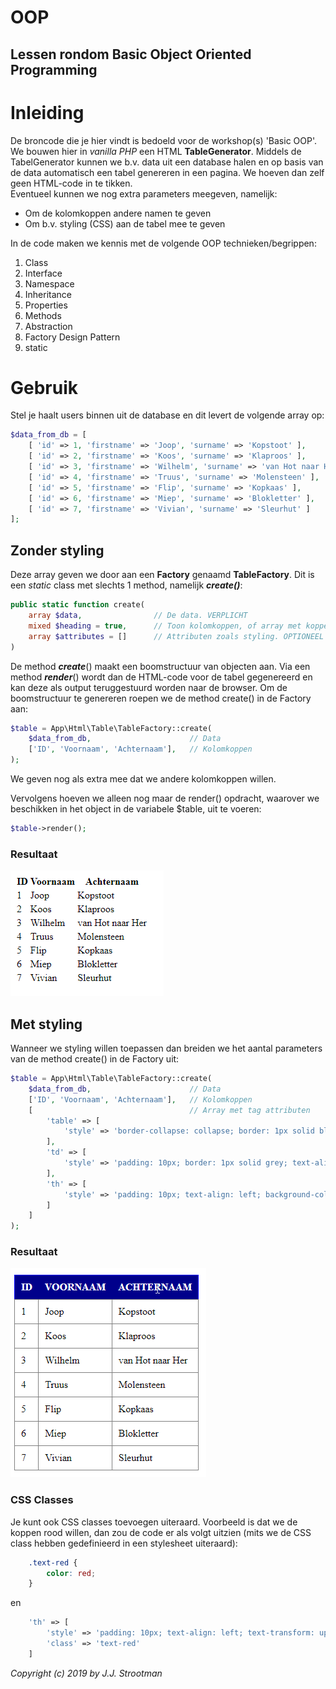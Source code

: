 # OOP
## Lessen rondom Basic Object Oriented Programming
  

# Inleiding
De broncode die je hier vindt is bedoeld voor de workshop(s) 'Basic OOP'.  
We bouwen hier in *vanilla PHP* een HTML **TableGenerator**. Middels de TabelGenerator kunnen we b.v. data uit een database halen en op basis van de data automatisch een tabel genereren in een pagina. We hoeven dan zelf geen HTML-code in te tikken.  
Eventueel kunnen we nog extra parameters meegeven, namelijk:
  
* Om de kolomkoppen andere namen te geven
* Om b.v. styling (CSS) aan de tabel mee te geven
  
In de code maken we kennis met de volgende OOP technieken/begrippen:  
  
1. Class
2. Interface
3. Namespace
4. Inheritance
5. Properties
6. Methods
7. Abstraction
8. Factory Design Pattern
9. static
  
# Gebruik
Stel je haalt users binnen uit de database en dit levert de volgende array op:  
  
```php
$data_from_db = [
	[ 'id' => 1, 'firstname' => 'Joop', 'surname' => 'Kopstoot' ],
	[ 'id' => 2, 'firstname' => 'Koos', 'surname' => 'Klaproos' ],
	[ 'id' => 3, 'firstname' => 'Wilhelm', 'surname' => 'van Hot naar Her' ],
	[ 'id' => 4, 'firstname' => 'Truus', 'surname' => 'Molensteen' ],
	[ 'id' => 5, 'firstname' => 'Flip', 'surname' => 'Kopkaas' ],
	[ 'id' => 6, 'firstname' => 'Miep', 'surname' => 'Blokletter' ],
	[ 'id' => 7, 'firstname' => 'Vivian', 'surname' => 'Sleurhut' ]
];
```  
  
## Zonder styling
Deze array geven we door aan een **Factory** genaamd **TableFactory**. Dit is een _static_ class met slechts 1 method, namelijk _**create()**_:
  
```php
public static function create(
    array $data,                // De data. VERPLICHT
    mixed $heading = true,      // Toon kolomkoppen, of array met koppen? OPTIONEEL
    array $attributes = []      // Attributen zoals styling. OPTIONEEL
)
```  
  
De method _**create**_() maakt een boomstructuur van objecten aan. Via een method _**render**_() wordt dan de HTML-code voor de tabel gegenereerd en kan deze als output teruggestuurd worden naar de browser.
Om de boomstructuur te genereren roepen we de method create() in de Factory aan:  
```php
$table = App\Html\Table\TableFactory::create(
	$data_from_db, 						// Data
	['ID', 'Voornaam', 'Achternaam'],	// Kolomkoppen
);
```  
  
We geven nog als extra mee dat we andere kolomkoppen willen.  
  
Vervolgens hoeven we alleen nog maar de render() opdracht, waarover we beschikken in het object in de variabele $table, uit te voeren:  
```php
$table->render();
```  
### Resultaat  
  
![Zonder styling](table_without_styling.png)
  
## Met styling
Wanneer we styling willen toepassen dan breiden we het aantal parameters van de method create() in de Factory uit:  
  
```php
$table = App\Html\Table\TableFactory::create(
	$data_from_db, 						// Data
	['ID', 'Voornaam', 'Achternaam'],	// Kolomkoppen
	[									// Array met tag attributen
		'table' => [
			'style' => 'border-collapse: collapse; border: 1px solid blue;'
		],
		'td' => [
			'style' => 'padding: 10px; border: 1px solid grey; text-align: left;'
		],
		'th' => [
			'style' => 'padding: 10px; text-align: left; background-color: darkblue; color: white; text-transform: uppercase;'
		]
	]
);
```
  
### Resultaat
          
![Met styling](table_with_styling.png)

### CSS Classes
Je kunt ook CSS classes toevoegen uiteraard. Voorbeeld is dat we de koppen rood willen, dan zou de code er als volgt uitzien (mits we de CSS class hebben gedefinieerd in een stylesheet uiteraard):  
  
```css
    .text-red {
		color: red;
	}
```  
en  
```php
    'th' => [
        'style' => 'padding: 10px; text-align: left; text-transform: uppercase;',
        'class' => 'text-red'
    ]
```


*Copyright (c) 2019 by J.J. Strootman*